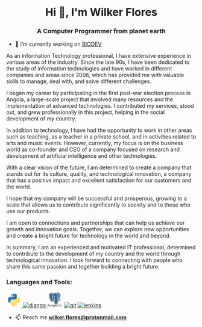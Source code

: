 <h1 align="center">Hi 👋, I'm Wilker Flores</h1>
<h3 align="center">A Computer Programmer from planet earth</h3>


- 🔭 I’m currently working on [BIODEV](https://biodev.herokuapp.com/)


As an Information Technology professional, I have extensive experience in various areas of the industry. Since the late 90s, I have been dedicated to the study of information technologies and have worked in different companies and areas since 2006, which has provided me with valuable skills to manage, deal with, and solve different challenges.

I began my career by participating in the first post-war election process in Angola, a large-scale project that involved many resources and the implementation of advanced technologies. I contributed my services, stood out, and grew professionally in this project, helping in the social development of my country.

In addition to technology, I have had the opportunity to work in other areas such as teaching, as a teacher in a private school, and in activities related to arts and music events. However, currently, my focus is on the business world as co-founder and CEO of a company focused on research and development of artificial intelligence and other technologies.

With a clear vision of the future, I am determined to create a company that stands out for its culture, quality, and technological innovation, a company that has a positive impact and excellent satisfaction for our customers and the world.

I hope that my company will be successful and prosperous, growing to a scale that allows us to contribute significantly to society and to those who use our products.

I am open to connections and partnerships that can help us achieve our growth and innovation goals. Together, we can explore new opportunities and create a bright future for technology in the world and beyond.

In summary, I am an experienced and motivated IT professional, determined to contribute to the development of my country and the world through technological innovation. I look forward to connecting with people who share this same passion and together building a bright future.


</p>
<h3 align="left">Languages and Tools:</h3>

<a href="https://www.python.org" target="_blank" rel="noreferrer"><img src="https://raw.githubusercontent.com/devicons/devicon/master/icons/python/python-original.svg" alt="python" width="40" height="40"/> </a> <a href="https://www.djangoproject.com/" target="_blank" rel="noreferrer"><img src="https://cdn.worldvectorlogo.com/logos/django.svg" alt="django" width="40" height="40"/> </a> <a href="https://www.postgresql.org" target="_blank" rel="noreferrer"> <img src="https://raw.githubusercontent.com/devicons/devicon/master/icons/postgresql/postgresql-original-wordmark.svg" alt="postgresql" width="40" height="40"/></a> <a href="https://git-scm.com/" target="_blank" rel="noreferrer"><img src="https://www.vectorlogo.zone/logos/git-scm/git-scm-icon.svg" alt="git" width="40" height="40"/></a> <a href="https://www.jenkins.io" target="_blank" rel="noreferrer"> <img src="https://www.vectorlogo.zone/logos/jenkins/jenkins-icon.svg" alt="jenkins" width="40" height="40"/> </a>
</p>


- 📫 Reach me **wilker.flores@protonmail.com**


<!-- 
<h3 align="left">Support:</h3>
<p><a href="https://www.buymeacoffee.com/wilkerfx"> <img align="left" src="https://cdn.buymeacoffee.com/buttons/v2/default-yellow.png" height="50" width="210" alt="wilkerfx" /></a></p><br><br>
 -->

